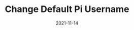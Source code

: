 ---
title: "Change Default Pi Username"
date: "2021-11-14"
image: "https://i.imgur.com/B1OUs9D.jpg"
desc: "demo description"
---